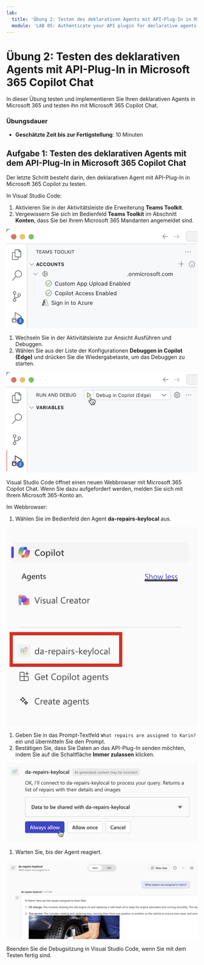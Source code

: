 ```yaml
---
lab:
  title: 'Übung 2: Testen des deklarativen Agents mit API-Plug-In in Microsoft 365 Copilot Chat'
  module: 'LAB 05: Authenticate your API plugin for declarative agents with secured APIs'
---
```


# Übung 2: Testen des deklarativen Agents mit API-Plug-In in Microsoft 365 Copilot Chat

In dieser Übung testen und implementieren Sie Ihren deklarativen Agents in Microsoft 365 und testen ihn mit Microsoft 365 Copilot Chat.

### Übungsdauer

- **Geschätzte Zeit bis zur Fertigstellung**: 10 Minuten

## Aufgabe 1: Testen des deklarativen Agents mit dem API-Plug-In in Microsoft 365 Copilot Chat

Der letzte Schritt besteht darin, den deklarativen Agent mit API-Plug-In in Microsoft 365 Copilot zu testen.

In Visual Studio Code:

1. Aktivieren Sie in der Aktivitätsleiste die Erweiterung **Teams Toolkit**.
1. Vergewissern Sie sich im Bedienfeld **Teams Toolkit** im Abschnitt **Konten**, dass Sie bei Ihrem Microsoft 365 Mandanten angemeldet sind.

  ![Screenshot des Teams-Toolkits mit dem Status der Verbindung mit Microsoft 365.](../media/LAB_05/3-teams-toolkit-account.png)

1. Wechseln Sie in der Aktivitätsleiste zur Ansicht Ausführen und Debuggen.
1. Wählen Sie aus der Liste der Konfigurationen **Debuggen in Copilot (Edge)** und drücken Sie die Wiedergabetaste, um das Debuggen zu starten.

  ![Screenshot der Debug-Option in Visual Studio Code.](../media/LAB_05/3-vs-code-debug.png)

  Visual Studio Code öffnet einen neuen Webbrowser mit Microsoft 365 Copilot Chat. Wenn Sie dazu aufgefordert werden, melden Sie sich mit Ihrem Microsoft 365-Konto an.

Im Webbrowser:

1. Wählen Sie im Bedienfeld den Agent **da-repairs-keylocal** aus.

  ![Screenshot des benutzerdefinierten Agents, der in Microsoft 365 Copilot angezeigt wird.](../media/LAB_05/3-copilot-agent-sidebar.png)

1. Geben Sie in das Prompt-Textfeld `What repairs are assigned to Karin?` ein und übermitteln Sie den Prompt.
1. Bestätigen Sie, dass Sie Daten an das API-Plug-In senden möchten, indem Sie auf die Schaltfläche **Immer zulassen** klicken.

  ![Screenshot des Prompts, um das Senden von Daten an die API zuzulassen.](../media/LAB_05/3-allow-data.png)

1. Warten Sie, bis der Agent reagiert.

  ![Screenshot der Antwort des benutzerdefinierten Agents auf die Aufforderung des Benutzers/der Benutzerin.](../media/LAB_05/3-copilot-response.png)

Beenden Sie die Debugsitzung in Visual Studio Code, wenn Sie mit dem Testen fertig sind.